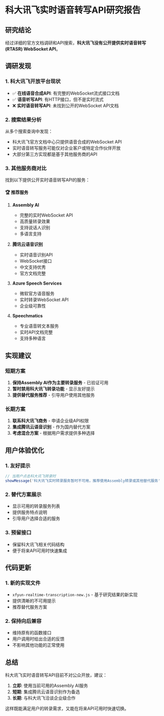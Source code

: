 # 科大讯飞实时语音转写API研究报告

## 研究结论

经过详细的官方文档调研和API搜索，**科大讯飞没有公开提供实时语音转写(RTASR) WebSocket API**。

## 调研发现

### 1. 科大讯飞开放平台现状
- ✅ **在线语音合成API**: 有完整的WebSocket流式接口文档
- ✅ **语音听写API**: 有HTTP接口，但不是实时流式
- ❌ **实时语音转写API**: 未找到公开的WebSocket API文档

### 2. 搜索结果分析
从多个搜索查询中发现：
- 科大讯飞官方文档中心只提供语音合成的WebSocket API
- 实时语音转写服务可能仅对企业客户或特定合作伙伴开放
- 大部分第三方实现都是基于其他服务商的API

### 3. 其他服务商对比
找到以下提供公开实时语音转写API的服务：

#### 🏆 推荐服务
1. **Assembly AI**
   - 完整的实时WebSocket API
   - 高质量转录效果
   - 支持说话人识别
   - 多语言支持

2. **腾讯云语音识别**
   - 实时语音识别API
   - WebSocket接口
   - 中文支持优秀
   - 官方文档完整

3. **Azure Speech Services**
   - 微软官方语音服务
   - 实时转录WebSocket API
   - 企业级可靠性

4. **Speechmatics**
   - 专业语音转文本服务
   - 实时API文档完整
   - 支持多种语言

## 实现建议

### 短期方案
1. **保持Assembly AI作为主要转录服务** - 已验证可用
2. **暂时禁用科大讯飞转录功能** - 显示友好提示
3. **提供替代服务推荐** - 引导用户使用其他服务

### 长期方案
1. **联系科大讯飞商务** - 申请企业级API权限
2. **集成腾讯云语音识别** - 作为国内替代方案
3. **考虑混合方案** - 根据用户需求提供多种选择

## 用户体验优化

### 1. 友好提示
```javascript
// 当用户点击科大讯飞转录时
showMessage('科大讯飞实时转录服务暂时不可用，推荐使用Assembly转录或其他替代服务');
```

### 2. 替代方案展示
- 显示可用的转录服务列表
- 提供服务特点说明
- 引导用户选择合适的服务

### 3. 预留接口
- 保留科大讯飞相关代码结构
- 便于将来API可用时快速集成

## 代码更新

### 1. 新的实现文件
- `xfyun-realtime-transcription-new.js` - 基于研究结果的新实现
- 提供清晰的不可用提示
- 推荐替代服务方案

### 2. 保持向后兼容
- 维持原有的函数接口
- 用户调用时给出合适的反馈
- 不影响其他功能的正常使用

## 总结

科大讯飞实时语音转写API目前不对公众开放，建议：

1. **立即**: 使用当前可用的Assembly AI服务
2. **短期**: 集成腾讯云语音识别作为备选
3. **长期**: 与科大讯飞洽谈企业级合作

这样既能满足用户的转录需求，又能在将来API可用时快速切换。